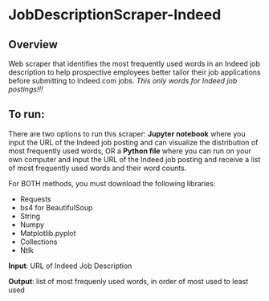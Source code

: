 # JobDescriptionScraper-Indeed
Overview
-
Web scraper that identifies the most frequently used words in an Indeed job description to help prospective employees better tailor their job applications before submitting to Indeed.com jobs. *This only words for Indeed job postings!!!*

To run:
-
There are two options to run this scraper: **Jupyter notebook** where you input the URL of the Indeed job posting and can visualize the distribution of most frequently used words, OR a **Python file** where you can run on your own computer and input the URL of the Indeed job posting and receive a list of most frequently used words and their word counts.

For BOTH methods, you must download the following libraries:
- Requests
- bs4 for BeautifulSoup
- String
- Numpy
- Matplotlib.pyplot
- Collections
- Ntlk

**Input**: URL of Indeed Job Description

**Output**: list of most frequenly used words, in order of most used to least used
